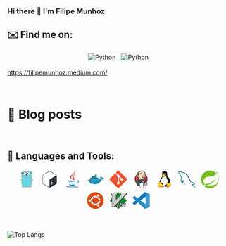 ### Hi there 👋 I'm Filipe Munhoz

<!--
**filipemunhoz/filipemunhoz** is a ✨ _special_ ✨ repository because its `README.md` (this file) appears on your GitHub profile.

Here are some ideas to get you started:

- 🔭 I’m currently working on ...
- 🌱 I’m currently learning ...
- 👯 I’m looking to collaborate on ...
- 🤔 I’m looking for help with ...
- 💬 Ask me about ...
- 📫 How to reach me: ...
- 😄 Pronouns: ...
- ⚡ Fun fact: ...
-->

## ✉️ Find me on:

<p align="center">
 <a href="https://www.linkedin.com/in/filipe-munhoz-b878858/" target="_blank" rel="noopener noreferrer"> <img src="https://cdn.jsdelivr.net/npm/simple-icons@v3/icons/linkedin.svg" alt="Python" height="40" style="vertical-align:top; margin:4px"></a>
 <a href="mailto:filipemunhoz@gmail.com"> <img src="https://cdn.jsdelivr.net/npm/simple-icons@v3/icons/gmail.svg" alt="Python" height="40" style="vertical-align:top; margin:4px"></a>
</p>


https://filipemunhoz.medium.com/

<br />

# 📗 Blog posts


<br />


## 🧰 Languages and Tools:
<p align="center">
  <img src="https://github.com/devicons/devicon/blob/master/icons/go/go-original.svg" alt="Go" height="40" style="vertical-align:top; margin:4px">
  <img src="https://github.com/devicons/devicon/blob/master/icons/bash/bash-original.svg" alt="Bash" height="40" style="vertical-align:top; margin:4px">
  <img src="https://github.com/devicons/devicon/blob/master/icons/java/java-original.svg" alt="Java" height="40" style="vertical-align:top; margin:4px">
  <img src="https://github.com/devicons/devicon/blob/master/icons/docker/docker-original.svg" alt="Docker" height="40" style="vertical-align:top; margin:4px">
  <img src="https://github.com/devicons/devicon/blob/master/icons/git/git-original.svg" alt="Git" height="40" style="vertical-align:top; margin:4px">
  <img src="https://github.com/devicons/devicon/blob/master/icons/jenkins/jenkins-original.svg" alt="Jenkins" height="40" style="vertical-align:top; margin:4px">
  <img src="https://github.com/devicons/devicon/blob/master/icons/linux/linux-original.svg" alt="Linux" height="40" style="vertical-align:top; margin:4px">
  <img src="https://github.com/devicons/devicon/blob/master/icons/mysql/mysql-original.svg" alt="Mysql" height="40" style="vertical-align:top; margin:4px">
  <img src="https://github.com/devicons/devicon/blob/master/icons/spring/spring-original.svg" alt="Spring" height="40" style="vertical-align:top; margin:4px">
  <img src="https://github.com/devicons/devicon/blob/master/icons/ubuntu/ubuntu-plain.svg" alt="Ubuntu" height="40" style="vertical-align:top; margin:4px">
  <img src="https://github.com/devicons/devicon/blob/master/icons/vim/vim-original.svg" alt="Vim" height="40" style="vertical-align:top; margin:4px">
  <img src="https://github.com/devicons/devicon/blob/master/icons/vscode/vscode-original.svg" alt="Vscode" height="40" style="vertical-align:top; margin:4px">
</p>

<br />

  ![Top Langs](https://github-readme-stats.vercel.app/api/top-langs/?username=filipemunhoz&theme=tokyonight)

